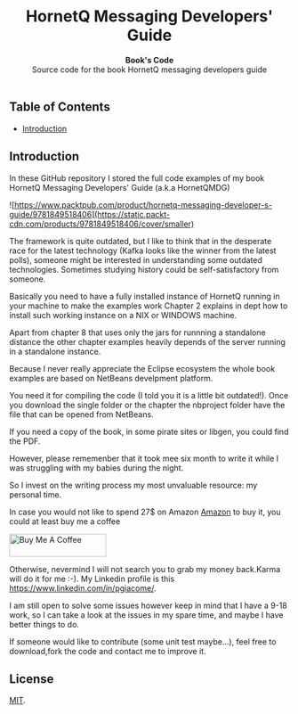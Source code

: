 <h1 align="center">HornetQ Messaging Developers' Guide</h1>


<div align="center">
  <strong>Book's Code</strong>
</div>
<div align="center">
   Source code for the book HornetQ messaging developers guide
</div>

<br />

## Table of Contents
- [Introduction](#Introduction)
## Introduction
In these GitHub repository I stored the full code examples of my book HornetQ Messaging Developers' Guide (a.k.a HornetQMDG) 

![https://www.packtpub.com/product/hornetq-messaging-developer-s-guide/9781849518406](https://static.packt-cdn.com/products/9781849518406/cover/smaller)

 
 The framework is quite outdated, but I like to think that in the desperate race for the latest technology (Kafka looks like the winner from the latest polls), someone might be interested in understanding some outdated technologies. 
Sometimes studying history could be self-satisfactory from someone.

Basically you need to have a fully installed instance of HornetQ running in your machine to make the examples work Chapter 2 explains in dept how to install such working instance on a NIX or WINDOWS machine.

Apart from chapter 8 that uses only the jars for runnning a standalone distance the other chapter examples heavily depends of the server running in a standalone instance.

Because I never really appreciate the Eclipse ecosystem the whole book examples are based on NetBeans develpment platform. 

You need it for compiling the code (I told you it is a little bit outdated!). Once you download the single folder or the chapter the nbproject folder have the file that can be opened from NetBeans.  

If you need a copy of the book, in some pirate sites or libgen, you could find the PDF. 

However, please rememenber that it took mee six month to write it while I was struggling with my babies during the night. 

So I invest on the writing process my most unvaluable resource: my personal time.

In case you would not like to spend 27$ on Amazon [Amazon](https://www.amazon.com/HornetQ-Messaging-Developers-Guide-Giacomelli-ebook/dp/B009X5KIGE/ref=sr_1_1?dchild=1&keywords=hornetq&qid=1599849896&sr=8-1) to buy it, you could at least buy me a coffee 

<a href="buymeacoffee.com/aRuj8Ug" target="_blank"><img src="https://cdn.buymeacoffee.com/buttons/default-blue.png" alt="Buy Me A Coffee" height="41" width="174"></a>

Otherwise, nevermind I will not search you to grab my money back.Karma will do it for me :-). My Linkedin profile is this https://www.linkedin.com/in/pgiacome/. 

I am still open to solve some issues however keep in mind that I have a 9-18 work, so I can take a look at the issues in my spare time, and maybe I have better things to do.

If someone would like to contribute (some unit test maybe...),  feel free to download,fork the code and contact me to improve it.


## License
[MIT](https://tldrlegal.com/license/mit-license).